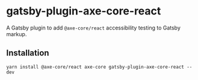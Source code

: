 # gatsby-plugin-axe-core-react

A Gatsby plugin to add `@axe-core/react` accessibility testing to Gatsby markup.

## Installation

```shell
yarn install @axe-core/react axe-core gatsby-plugin-axe-core-react --dev 
```